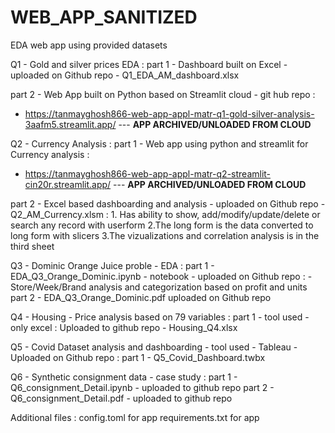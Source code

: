 # WEB_APP_SANITIZED
EDA web app using provided datasets

Q1 - Gold and silver prices EDA :
   part 1 - Dashboard built on Excel - uploaded on Github repo - Q1_EDA_AM_dashboard.xlsx
   
   part 2 - Web App built on Python based on Streamlit cloud - git hub repo :
   - https://tanmayghosh866-web-app-appl-matr-q1-gold-silver-analysis-3aafm5.streamlit.app/ --- **APP ARCHIVED/UNLOADED FROM CLOUD**

Q2 - Currency Analysis :
   part 1 - Web app using python and streamlit for Currency analysis :
   - https://tanmayghosh866-web-app-appl-matr-q2-streamlit-cin20r.streamlit.app/ --- **APP ARCHIVED/UNLOADED FROM CLOUD**
                        
   part 2 - Excel based dashboarding and analysis - uploaded on Github repo - Q2_AM_Currency.xlsm :
                           1. Has ability to show, add/modify/update/delete or search any record with userform
                           2.The long form is the data converted to long form with slicers
                           3.The vizualizations and correlation analysis is in the third sheet
                           
Q3 - Dominic Orange Juice proble - EDA :
   part 1 - EDA_Q3_Orange_Dominic.ipynb - notebook - uploaded on Github repo :
            - Store/Week/Brand analysis and categorization based on profit and units
   part 2 - EDA_Q3_Orange_Dominic.pdf uploaded on Github repo

   
Q4 - Housing - Price analysis based on 79 variables :
   part 1 - tool used - only excel : Uploaded to github repo - Housing_Q4.xlsx

   
Q5 - Covid Dataset analysis and dashboarding - tool used - Tableau - Uploaded on Github repo :
   part 1 - Q5_Covid_Dashboard.twbx


Q6 - Synthetic consignment data - case study :
   part 1 - Q6_consignment_Detail.ipynb - uploaded to github repo
   part 2 - Q6_consignment_Detail.pdf - uploaded to github repo


Additional files :
config.toml for app
requirements.txt for app

